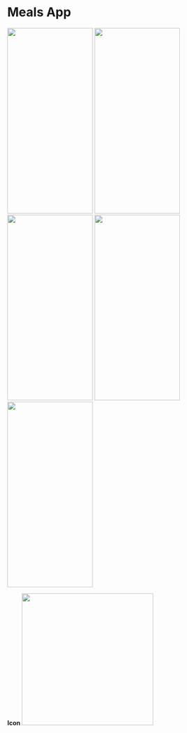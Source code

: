 # Meals App


<p float="left">
<img src="https://user-images.githubusercontent.com/48721796/222528215-51b05b08-d35d-4cd6-b05c-dd2e8da67a49.png" width="195" height="422">
<img src="https://user-images.githubusercontent.com/48721796/222528221-e5954dfb-1f5a-4934-8197-4eee6c3b7299.png" width="195" height="422">
<img src="https://user-images.githubusercontent.com/48721796/222528227-056ea770-f7d0-43e5-b4f0-8ba3ac2d2bdd.png" width="195" height="422">
<img src="https://user-images.githubusercontent.com/48721796/222528210-ba10eec9-622e-4244-b22d-beb4a99328a1.png" width="195" height="422">
<img src="https://user-images.githubusercontent.com/48721796/222528220-b455cbbb-ebce-488a-abeb-b077b349ec87.png" width="195" height="422">
</p>
<p></p>
<p></p>
<p></p>
<p></p>
<b>Icon</b>
<img src="https://user-images.githubusercontent.com/48721796/222527785-187c73a7-d97c-423f-9489-e9912ece805c.jpeg" width="300" height="300">
